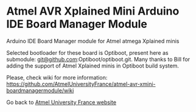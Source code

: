 # Atmel AVR Xplained Mini Arduino IDE Board Manager Module

Arduino IDE Board Manager module for Atmel atmega Xplained minis

Selected bootloader for these board is Optiboot, present here as submodule: git@github.com:Optiboot/optiboot.git.
Many thanks to Bill for adding the support of Atmel Xplained minis in Optiboot build system.

Please, check wiki for more information: https://github.com/AtmelUniversityFrance/atmel-avr-xmini-boardmanagermodule/wiki

Go back to [Atmel University France website](http://atmeluniversityfrance.github.io/)
